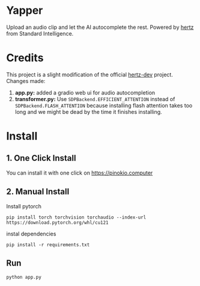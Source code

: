 # Yapper

Upload an audio clip and let the AI autocomplete the rest. Powered by [hertz](https://github.com/Standard-Intelligence/hertz-dev) from Standard Intelligence.

# Credits

This project is a slight modification of the official [hertz-dev](https://github.com/Standard-Intelligence/hertz-dev) project. Changes made:

1. **app.py:** added a gradio web ui for audio autocompletion
2. **transformer.py:** Use `SDPBackend.EFFICIENT_ATTENTION` instead of `SDPBackend.FLASH_ATTENTION` because installing flash attention takes too long and we might be dead by the time it finishes installing.


# Install

## 1. One Click Install

You can install it with one click on https://pinokio.computer

## 2. Manual Install

Install pytorch

```
pip install torch torchvision torchaudio --index-url https://download.pytorch.org/whl/cu121
```

instal dependencies

```
pip install -r requirements.txt
```

## Run

```
python app.py
```
